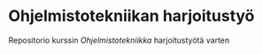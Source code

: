 # Ohjelmistotekniikan harjoitustyö

Repositorio kurssin *Ohjelmistotekniikka* harjoitustyötä varten

